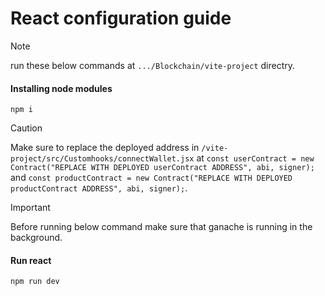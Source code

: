 # React configuration guide

> [!NOTE]
> run these below commands at ` .../Blockchain/vite-project ` directry.

#### Installing node modules

```
npm i
```

> [!CAUTION]
> Make sure to replace the deployed address in ` /vite-project/src/Customhooks/connectWallet.jsx ` at ` const userContract = new Contract("REPLACE WITH DEPLOYED userContract ADDRESS", abi, signer); ` and ` const productContract = new Contract("REPLACE WITH DEPLOYED productContract ADDRESS", abi, signer); `.

> [!IMPORTANT]
> Before running below command make sure that ganache is running in the background.

#### Run react

```
npm run dev
```
